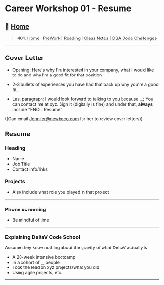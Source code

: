 # Career Workshop 01 - Resume

## 🏡 [**Home**](https://mistidinzy.github.io/ReadingNotes/)

> **401**: [Home](https://mistidinzy.github.io/ReadingNotes/401home.html)
|
[PreWork](https://mistidinzy.github.io/ReadingNotes/401/preworkRM.html)
|
[Reading](https://mistidinzy.github.io/ReadingNotes/401/ReadingRM.html)
|
[Class Notes](https://mistidinzy.github.io/ReadingNotes/401/ClassRM.html)
|
[DSA Code Challenges](https://mistidinzy.github.io/data-structures-and-algorithms/)

_____

## Cover Letter

* Opening: Here's why I'm interested in your company, what I would like to do and why I'm a good fit for that position.

* 2-3 bullets of experiences you have had that back up why you're a good fit.

* Last paragraph: I would look forward to talking to you because ...; You can contact me at xyz. Sign it (digitally is fine) and under that, **always** include "ENCL: Resume".

((Can email Jennifer@newboco.com for her to review cover letters))

## Resume

### Heading

* Name
* Job Title
* Contact info/links

### Projects

* Also include what role you played in that project

_____

### Phone screening

* Be mindful of time

_____

### Explaining DeltaV Code School

Assume they know nothing about the gravity of what DeltaV actually is

* A 20-week intensive bootcamp
* In a cohort of __ people
* Took the lead on xyz projects/what you did
* Using agile projects, etc.

_____
